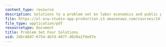 ```yaml
---
content_type: resource
description: Solutions to a problem set on labor economics and public policy.
file: https://ol-ocw-studio-app-production.s3.amazonaws.com/courses/14-64-labor-economics-and-public-policy-fall-2009/2d6c460767544b7d407fd020a2f9e97e_MIT14_64F09_ps4_sol.pdf
file_type: application/pdf
resourcetype: Document
title: Problem Set Four Solutions
uid: 2d6c4607-6754-4b7d-407f-d020a2f9e97e
---
```

